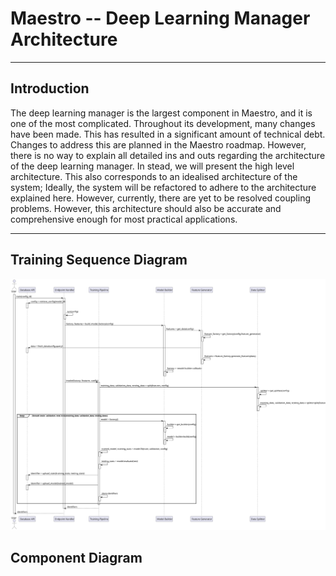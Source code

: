 # Maestro -- Deep Learning Manager Architecture

---

## Introduction 

The deep learning manager is the largest component in Maestro, 
and it is one of the most complicated. 
Throughout its development, many changes have been made. 
This has resulted in a significant amount of technical debt. 
Changes to address this are planned in the Maestro roadmap.
However, there is no way to explain all detailed ins and outs 
regarding the architecture of the deep learning manager.
In stead, we will present the high level architecture.
This also corresponds to an idealised architecture of the system;
Ideally, the system will be refactored to adhere to the 
architecture explained here. However, currently, there are 
yet to be resolved coupling problems.
However, this architecture should also be accurate and comprehensive
enough for most practical applications.

---

## Training Sequence Diagram 

![alt](./figures/training.svg)

## Component Diagram 